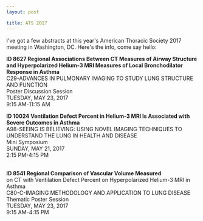 ```yaml
---
layout: post

title: ATS 2017
---
```


I've got a few abstracts at this year's American Thoracic Society 2017 meeting in Washington, DC. Here's the info, come say hello:

<b>ID 8627 Regional Associations Between CT Measures of Airway Structure and Hyperpolarized Helium-3 MRI Measures of Local Bronchodilator Response in Asthma</b><br>
C29-ADVANCES IN PULMONARY IMAGING TO STUDY LUNG STRUCTURE AND FUNCTION<br>
Poster Discussion Session<br>
TUESDAY, MAY 23, 2017<br>
9:15 AM-11:15 AM<br>

<b>ID 10024 Ventilation Defect Percent in Helium-3 MRI Is Associated with Severe Outcomes in Asthma</b><br>
A98-SEEING IS BELIEVING: USING NOVEL IMAGING TECHNIQUES TO UNDERSTAND THE LUNG IN HEALTH AND DISEASE<br>
Mini Symposium<br>
SUNDAY, MAY 21, 2017<br>
2:15 PM-4:15 PM<br><br>

<b>ID 8541 Regional Comparison of Vascular Volume Measured</b> <br>
on CT with Ventilation Defect Percent on Hyperpolarized Helium-3 MRI in Asthma<br>
C80-C-IMAGING METHODOLOGY AND APPLICATION TO LUNG DISEASE<br>
Thematic Poster Session<br>
TUESDAY, MAY 23, 2017<br>
9:15 AM-4:15 PM
